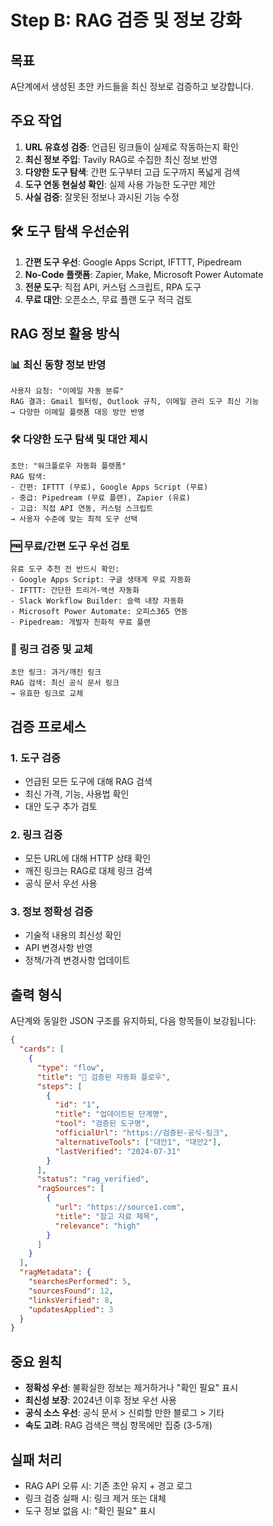 # Step B: RAG 검증 및 정보 강화

## 목표
A단계에서 생성된 초안 카드들을 최신 정보로 검증하고 보강합니다.

## 주요 작업
1. **URL 유효성 검증**: 언급된 링크들이 실제로 작동하는지 확인
2. **최신 정보 주입**: Tavily RAG로 수집한 최신 정보 반영
3. **다양한 도구 탐색**: 간편 도구부터 고급 도구까지 폭넓게 검색
4. **도구 연동 현실성 확인**: 실제 사용 가능한 도구만 제안
5. **사실 검증**: 잘못된 정보나 과시된 기능 수정

## 🛠️ 도구 탐색 우선순위
1. **간편 도구 우선**: Google Apps Script, IFTTT, Pipedream
2. **No-Code 플랫폼**: Zapier, Make, Microsoft Power Automate
3. **전문 도구**: 직접 API, 커스텀 스크립트, RPA 도구
4. **무료 대안**: 오픈소스, 무료 플랜 도구 적극 검토

## RAG 정보 활용 방식

### 📊 최신 동향 정보 반영
```
사용자 요청: "이메일 자동 분류"
RAG 결과: Gmail 필터링, Outlook 규칙, 이메일 관리 도구 최신 기능
→ 다양한 이메일 플랫폼 대응 방안 반영
```

### 🛠️ 다양한 도구 탐색 및 대안 제시
```
초안: "워크플로우 자동화 플랫폼"
RAG 탐색: 
- 간편: IFTTT (무료), Google Apps Script (무료)
- 중급: Pipedream (무료 플랜), Zapier (유료)
- 고급: 직접 API 연동, 커스텀 스크립트
→ 사용자 수준에 맞는 최적 도구 선택
```

### 🆓 무료/간편 도구 우선 검토
```
유료 도구 추천 전 반드시 확인:
- Google Apps Script: 구글 생태계 무료 자동화
- IFTTT: 간단한 트리거-액션 자동화  
- Slack Workflow Builder: 슬랙 내장 자동화
- Microsoft Power Automate: 오피스365 연동
- Pipedream: 개발자 친화적 무료 플랜
```

### 🔗 링크 검증 및 교체
```
초안 링크: 과거/깨진 링크
RAG 검색: 최신 공식 문서 링크
→ 유효한 링크로 교체
```

## 검증 프로세스

### 1. 도구 검증
- 언급된 모든 도구에 대해 RAG 검색
- 최신 가격, 기능, 사용법 확인
- 대안 도구 추가 검토

### 2. 링크 검증  
- 모든 URL에 대해 HTTP 상태 확인
- 깨진 링크는 RAG로 대체 링크 검색
- 공식 문서 우선 사용

### 3. 정보 정확성 검증
- 기술적 내용의 최신성 확인
- API 변경사항 반영
- 정책/가격 변경사항 업데이트

## 출력 형식
A단계와 동일한 JSON 구조를 유지하되, 다음 항목들이 보강됩니다:

```json
{
  "cards": [
    {
      "type": "flow",
      "title": "🚀 검증된 자동화 플로우",
      "steps": [
        {
          "id": "1",
          "title": "업데이트된 단계명",
          "tool": "검증된 도구명",
          "officialUrl": "https://검증된-공식-링크",
          "alternativeTools": ["대안1", "대안2"],
          "lastVerified": "2024-07-31"
        }
      ],
      "status": "rag_verified",
      "ragSources": [
        {
          "url": "https://source1.com",
          "title": "참고 자료 제목", 
          "relevance": "high"
        }
      ]
    }
  ],
  "ragMetadata": {
    "searchesPerformed": 5,
    "sourcesFound": 12,
    "linksVerified": 8,
    "updatesApplied": 3
  }
}
```

## 중요 원칙
- **정확성 우선**: 불확실한 정보는 제거하거나 "확인 필요" 표시
- **최신성 보장**: 2024년 이후 정보 우선 사용
- **공식 소스 우선**: 공식 문서 > 신뢰할 만한 블로그 > 기타
- **속도 고려**: RAG 검색은 핵심 항목에만 집중 (3-5개)

## 실패 처리
- RAG API 오류 시: 기존 초안 유지 + 경고 로그
- 링크 검증 실패 시: 링크 제거 또는 대체
- 도구 정보 없음 시: "확인 필요" 표시